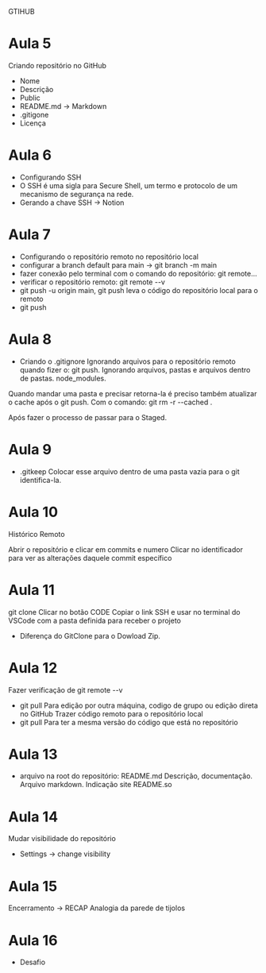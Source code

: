 GTIHUB
# Aula 5
Criando repositório no GitHub
- Nome
- Descrição
- Public
- README.md -> Markdown
- .gitigone
- Licença

# Aula 6
- Configurando SSH
- O SSH é uma sigla para Secure Shell, um termo e protocolo de um mecanismo de segurança na rede.
- Gerando a chave SSH -> Notion

# Aula 7
- Configurando o repositório remoto no repositório local
- configurar a branch default para main -> git branch -m main
- fazer conexão pelo terminal com o comando do repositório: git remote...
- verificar o repositório remoto: git remote --v
- git push -u origin main, git push leva o código do repositório local para o remoto
- git push

# Aula 8
- Criando o .gitignore
Ignorando arquivos para o repositório remoto quando fizer o: git push.
Ignorando arquivos, pastas e arquivos dentro de pastas.
node_modules.

Quando mandar uma pasta e precisar retorna-la é preciso também atualizar o cache após o git push. Com o comando: git rm -r --cached .

Após fazer o processo de passar para o Staged.


# Aula 9
- .gitkeep
Colocar esse arquivo dentro de uma pasta vazia para o git identifica-la.

# Aula 10
Histórico Remoto

Abrir o repositório e clicar em commits e numero
Clicar no identificador para ver as alterações daquele commit específico

# Aula 11
git clone
Clicar no botão CODE
Copiar o link SSH e usar no terminal do VSCode com a pasta definida para receber o projeto
- Diferença do GitClone para o Dowload Zip.

# Aula 12
Fazer verificação de git remote --v
- git pull
Para edição por outra máquina, codigo de grupo ou edição direta no GitHub
Trazer código remoto para o repositório local
- git pull
Para ter a mesma versão do código que está no repositório

# Aula 13
- arquivo na root do repositório: README.md
Descrição, documentação.
Arquivo markdown.
Indicação site README.so

# Aula 14
Mudar visibilidade do repositório
- Settings -> change visibility

# Aula 15
Encerramento -> RECAP
Analogia da parede de tijolos

# Aula 16
- Desafio